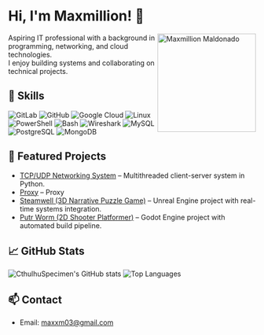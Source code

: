 # Hi, I'm Maxmillion! 👋

<img src="images/me.jpg" alt="Maxmillion Maldonado" width="200" align="right" />

Aspiring IT professional with a background in programming, networking, and cloud technologies.  
I enjoy building systems and collaborating on technical projects.

## 🔧 Skills
![GitLab](https://img.shields.io/badge/-GitLab-E34F26?style=for-the-badge&logo=gitlab&logoColor=white)
![GitHub](https://img.shields.io/badge/-GitHub-181717?style=for-the-badge&logo=github&logoColor=white)
![Google Cloud](https://img.shields.io/badge/-Google%20Cloud-4285F4?style=for-the-badge&logo=googlecloud&logoColor=white)
![Linux](https://img.shields.io/badge/-Linux-FCC624?style=for-the-badge&logo=linux&logoColor=black)
![PowerShell](https://img.shields.io/badge/-PowerShell-0078D6?style=for-the-badge&logo=powershell&logoColor=white)
![Bash](https://img.shields.io/badge/-Bash-4EAA25?style=for-the-badge&logo=gnu-bash&logoColor=white)
![Wireshark](https://img.shields.io/badge/-Wireshark-1BA1E2?style=for-the-badge&logo=wireshark&logoColor=white)
![MySQL](https://img.shields.io/badge/-MySQL-4479A1?style=for-the-badge&logo=mysql&logoColor=white)
![PostgreSQL](https://img.shields.io/badge/-PostgreSQL-336791?style=for-the-badge&logo=postgresql&logoColor=white)
![MongoDB](https://img.shields.io/badge/-MongoDB-47A248?style=for-the-badge&logo=mongodb&logoColor=white)

## 📂 Featured Projects
- [TCP/UDP Networking System](https://github.com/CthulhuSpecimen/TCP-UDP-Client-Server) – Multithreaded client-server system in Python.
- [Proxy](https://github.com/CthulhuSpecimen/http_proxy) – Proxy
- [Steamwell (3D Narrative Puzzle Game)](https://github.com/CthulhuSpecimen/steamwell) – Unreal Engine project with real-time systems integration.
- [Putr Worm (2D Shooter Platformer)](https://github.com/CthulhuSpecimen/putr-worm) – Godot Engine project with automated build pipeline.

## 📈 GitHub Stats
![CthulhuSpecimen's GitHub stats](https://github-readme-stats.vercel.app/api?username=CthulhuSpecimen&show_icons=true&theme=radical)
![Top Languages](https://github-readme-stats.vercel.app/api/top-langs/?username=CthulhuSpecimen&layout=compact)

## 📫 Contact
- Email: maxxm03@gmail.com

